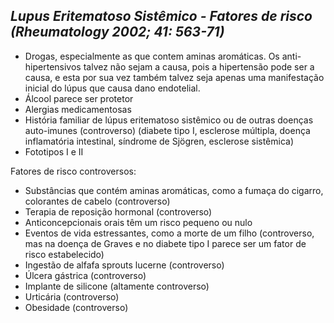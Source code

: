 ## ***Lupus Eritematoso Sistêmico - Fatores de risco (Rheumatology 2002; 41: 563-71)***


- Drogas, especialmente as que contem aminas aromáticas. Os anti-hipertensivos talvez não sejam a causa, pois a hipertensão pode ser a causa, e esta por sua vez também talvez seja apenas uma manifestação inicial do lúpus que causa dano endotelial.  
- Álcool parece ser protetor  
- Alergias medicamentosas  
- História familiar de lúpus eritematoso sistêmico ou de outras doenças auto-imunes (controverso) (diabete tipo I, esclerose múltipla, doença inflamatória intestinal, síndrome de Sjögren, esclerose sistêmica)  
- Fototipos I e II

Fatores de risco controversos:  
- Substâncias que contém aminas aromáticas, como a fumaça do cigarro, colorantes de cabelo (controverso)  
- Terapia de reposição hormonal (controverso)  
- Anticoncepcionais orais têm um risco pequeno ou nulo  
- Eventos de vida estressantes, como a morte de um filho (controverso, mas na doença de Graves e no diabete tipo I parece ser um fator de risco estabelecido)  
- Ingestão de alfafa sprouts lucerne (controverso)  
- Úlcera gástrica (controverso)  
- Implante de silicone (altamente controverso)  
- Urticária (controverso)  
- Obesidade (controverso)

